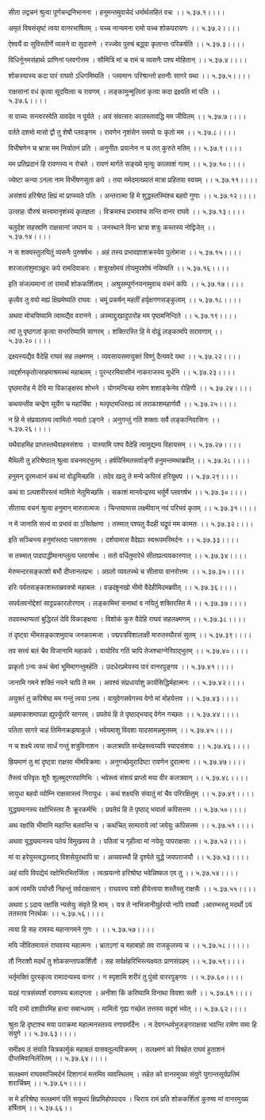 सीता तद्वचनं श्रुत्वा पूर्णचन्द्रनिभानना ।
हनूमन्तमुवाचेदं धर्मार्थसहितं वचः ।। ५.३७.१।।।।

अमृतं विषसंसृष्टं त्वया वानरभाषितम् ।
यच्च नान्यमना रामो यच्च शोकपरायणः ।। ५.३७.२।।।।

ऐश्वर्ये वा सुविस्तीर्णे व्यसने वा सुदारुणे ।
रज्ज्वेव पुरुषं बद्ध्वा कृतान्तः परिकर्षति ।। ५.३७.३।।।।

विधिर्नूनमसंहार्थः प्राणिनां प्लवगोत्तम ।
सौमित्रिं मां च रामं च व्यसनैः पश्य मोहितान् ।। ५.३७.४।।।।

शोकस्यास्य कदा पारं राघवो ऽधिगमिष्यति ।
प्लवमानः परिश्रान्तो हतनौः सागरे यथा ।। ५.३७.५।।।।

राक्षसानां वधं कृत्वा सूदयित्वा च रावणम् ।
लङ्कामुन्मूलितां कृत्वा कदा द्रक्ष्यति मां पतिः ।। ५.३७.६।।।।

स वाच्यः सन्त्वरस्वेति यावदेव न पूर्यते ।
अयं संवत्सरः कालस्तावद्धि मम जीवितम् ।। ५.३७.७।।।।

वर्तते दशमो मासो द्वौ तु शेषौ प्लवङ्गम ।
रावणेन नृशंसेन समयो यः कृतो मम ।। ५.३७.८।।।।

विभीषणेन च भ्रात्रा मम निर्यातनं प्रति ।
अनुनीतः प्रयत्नेन न च तत् कुरुते मतिम् ।। ५.३७.९।।।।

मम प्रतिप्रदानं हि रावणस्य न रोचते ।
रावणं मार्गते सङ्ख्ये मृत्युः कालवशं गतम् ।। ५.३७.१०।।।।

ज्येष्टा कन्या ऽनला नाम विभीषणसुता कपे ।
तया ममेदमाख्यातं मात्रा प्रहितया स्वयम् ।। ५.३७.११।।।।

असंशयं हरिश्रेष्ठ क्षिप्रं मां प्राप्स्यते पतिः ।
अन्तरात्मा हि मे शुद्धस्तस्मिंश्च बहवो गुणाः ।। ५.३७.१२।।।।

उत्साहः पौरुषं सत्त्वमानृशंस्यं कृतज्ञता ।
विक्रमश्च प्रभावश्च सन्ति वानर राघवे ।। ५.३७.१३।।।।

चतुर्दश सहस्राणि राक्षसानां जघान यः ।
जनस्थाने विना भ्रात्रा शत्रुः कस्तस्य नोद्विजेत् ।। ५.३७.१४।।।।

न स शक्यस्तुलयितुं व्यसनैः पुरुषर्षभः ।
अहं तस्य प्रभावज्ञाशक्रस्येव पुलोमजा ।। ५.३७.१५।।।।

शरजालांशुमाञ्छूरः कपे रामदिवाकरः ।
शत्रुरक्षोमयं तोयमुपशोषं नयिष्यति ।। ५.३७.१६।।।।

इति संजल्पमानां तां रामार्थे शोककर्शिताम् ।
अश्रुसम्पूर्णनयनामुवाच वचनं कपिः ।। ५.३७.१७।।।।

कृत्वैव तु वयो मह्यं क्षिप्रमेष्यति राघवः ।
चमूं प्रकर्षन् महतीं हर्यृक्षगणसङ्कुलाम् ।। ५.३७.१८।।।।

अथवा मोचयिष्यामि त्वामद्यैव वरानने ।
अस्माद्दुःखादुपारोह मम पृष्ठमनिन्दिते ।। ५.३७.१९।।।।

त्वां तु पृष्ठगतां कृत्वा सन्तरिष्यामि सागरम् ।
शक्तिरस्ति हि मे वोढुं लङ्कामपि सरावणाम् ।। ५.३७.२०।।।।

द्रक्ष्यस्यद्यैव वैदेहि राघवं सह लक्ष्मणम् ।
व्यवसायसमायुक्तं विष्णुं दैत्यवदे यथा ।। ५.३७.२२।।।।

त्वद्दर्शनकृतोत्साहमाश्रमस्थं महाबलम् ।
पुरन्दरमिवासीनं नाकराजस्य मूर्धनि ।। ५.३७.२३।।।।

पृष्ठमारोह मे देवि मा विकाङ्क्षस्व शोभने ।
योगमन्विच्छ रामेण शशाङ्केनेव रोहिणी ।। ५.३७.२४।।।।

कथयन्तीव चन्द्रेण सूर्येण च महार्चिषा ।
मत्पृष्टमधिरुह्य त्वं तराकाशमहार्णवौ ।। ५.३७.२५।।।।

न हि मे संप्रयातस्य त्वामितो नयतो ऽङ्गने ।
अनुगन्तुं गतिं शक्ताः सर्वे लङ्कानिवासिनः ।। ५.३७.२६।।।।

यथैवाहमिह प्राप्तस्तथैवाहमसंशयः ।
यास्यामि पश्य वैदेहि त्वामुद्यम्य विहायसम् ।। ५.३७.२७।।।।

मैथिली तु हरिश्रेष्ठात् श्रुत्वा वचनमद्भुतम् ।
हर्षविस्मितसर्वाङ्गी हनुमन्तमथाब्रवीत् ।। ५.३७.२८।।।।

हनुमन् दूरमध्वानं कथं मां वोढुमिच्छसि ।
तदेव खलु ते मन्ये कपित्वं हरियूथप ।। ५.३७.२९।।।।

कथं वा ऽल्पशरीरस्त्वं मामितो नेतुमिच्छसि ।
सकाशं मानवेन्द्रस्य भर्तुर्मे प्लवगर्षभ ।। ५.३७.३०।।।।

सीताया वचनं श्रुत्वा हनुमान् मारुतात्मजः ।
चिन्तयामास लक्ष्मीवान् नवं परिभवं कृतम् ।। ५.३७.३१।।।।

न मे जानाति सत्त्वं वा प्रभावं वा ऽसितेक्षणा ।
तस्मात् पश्यतु वैदही यद्रूपं मम कामतः ।। ५.३७.३२।।।।

इति सञ्चिन्त्य हनुमांस्तदा प्लवगसत्तमः ।
दर्शयामास वैदेह्याः स्वरूपमरिमर्दनः ।। ५.३७.३३।।।।

स तस्मात् पादपाद्धीमानाप्लुत्य प्लवगर्षभः ।
ततो वर्धितुमारेभे सीताप्रत्ययकारणात् ।। ५.३७.३४।।।।

मेरुमन्दरसङ्काशो बभौ दीप्तानलप्रभः ।
अग्रतो व्यवतस्थे च सीताया वानरोत्तमः ।। ५.३७.३५।।।।

हरिः पर्वतसङ्काशस्ताम्रवक्त्रो महाबलः ।
वज्रदंष्ट्रनखो भीमो वैदेहीमिदमब्रवीत् ।। ५.३७.३६।।।।

सपर्वतवनोद्देशां साट्टप्रकारतोरणाम् ।
लङ्कामिमां सनाथां व नयितुं शक्तिरस्ति मे ।। ५.३७.३७।।।।

तदवस्थाप्यतां बुद्धिरलं देवि विकाङ्क्षया ।
विशोकं कुरु वैदेहि राघवं सहलक्ष्मणम् ।। ५.३७.३८।।।।

तं दृष्ट्वा भीमसङ्काशमुवाच जनकात्मजा ।
पद्मपत्रविशालाक्षी मारुतस्यौरसं सुतम् ।। ५.३७.३९।।।।

तव सत्त्वं बलं चैव विजानामि महाकपे ।
वायोरिव गतिं चापि तेजश्चाग्नेरिवाद्भुतम् ।। ५.३७.४०।।।।

प्राकृतो ऽन्यः कथं चेमां भूमिमागन्तुमर्हति ।
उदधेरप्रमेयस्य पारं वानरपुङ्गव ।। ५.३७.४१।।।।

जानामि गमने शक्तिं नयने चापि ते मम ।
अवश्यं संप्रधार्याशु कार्यसिद्धिर्महात्मनः ।। ५.३७.४२।।।।

अयुक्तं तु कपिश्रेष्ठ मम गन्तुं त्वया ऽनघ ।
वायुवेगसवेगस्य वेगो मां मोहयेत्तव ।। ५.३७.४३।।।।

अहमाकाशमापन्ना ह्युपर्युपरि सागरम् ।
प्रपतेयं हि ते पृष्ठाद्भयाद् वेगेन गच्छतः ।। ५.३७.४४।।।।

पतिता सागरे चाहं तिमिनक्रझषाकुले ।
भवेयमाशु विवशा यादसामन्नमुत्तमम् ।। ५.३७.४५।।।।

न च शक्ष्ये त्वया सार्धं गन्तुं शत्रुविनाशन ।
कलत्रवति सन्देहस्त्वय्यपि स्यादसंशयः ।। ५.३७.४६।।।।

ह्रियमाणं तु मां दृष्ट्वा राक्षसा भीमविक्रमाः ।
अनुगच्छेयुरादिष्टा रावणेन दुरात्मना ।। ५.३७.४७।।।।

तैस्त्वं परिवृतः शूरैः शूलमुद्गरपाणिभिः ।
भवेस्त्वं संशयं प्राप्तो मया वीर कलत्रवान् ।। ५.३७.४८।।।।

सायुधा बहवो व्योम्नि राक्षसास्त्वं निरायुधः ।
कथं शक्ष्यसि संयातुं मां चैव परिरक्षितुम् ।। ५.३७.४९।।।।

युद्ध्यमानस्य रक्षोभिस्तव तैः क्रूरकर्मभिः ।
प्रपतेयं हि ते पृष्ठाद् भयार्ता कपिसत्तम ।। ५.३७.५०।।।।

अथ रक्षांसि भीमानि महान्ति बलवन्ति च ।
कथंचित् साम्पराये त्वां जयेयुः कपिसत्तम ।। ५.३७.५१।।।।

अथवा युद्ध्यमानस्य पतेयं विमुखस्य ते ।
पतितां च गृहीत्वा मां नयेयुः पापराक्षसाः ।। ५.३७.५२।।।।

मां वा हरेयुस्त्वद्धस्ताद् विशसेयुरथापि वा ।
अव्यवस्थौ हि दृश्येते युद्धे जयपराजयौ ।। ५.३७.५३।।।।

अहं वापि विपद्येयं रक्षोभिरभितर्जिता ।
त्वत्प्रयत्नो हरिश्रोष्ठ भवेन्निष्फल एव तु ।। ५.३७.५४।।।।

कामं त्वमसि पर्याप्तौ निहन्तुं सर्वराक्षसान् ।
राघवस्य यशो हीयेत्त्वया शस्तैस्तु राक्षसैः ।। ५.३७.५५।।।।

अथवा ऽ ऽदाय रक्षांसि न्यसेयुः संवृते हि माम् ।
यत्र ते नाभिजानीयुर्हरयो नापि राघवौ ।आरम्भस्तु मदर्थो ऽयं ततस्तव निरर्थकः ।। ५.३७.५६।।।।

त्वया हि सह रामस्य महानागमने गुणः ।
।। ५.३७.५७।।।।

मयि जीवितमायत्तं राघवस्य महात्मनः ।
भ्रातऽणां च महाबाहो तव राजकुलस्य च ।। ५.३७.५८।।।।।

तौ निराशौ मदर्थं तु शोकसन्तापकर्शितौ ।
सह सर्वर्क्षहरिभिस्त्यक्ष्यतः प्राणसंग्रहम् ।। ५.३७.५९।।।।

भर्तृमक्तिं पुरस्कृत्य रामादन्यस्य वानर ।
न स्पृशामि शरीरं तु पुंसो वाररपुङ्गवः ।। ५.३७.६०।।।।

यदहं गात्रसंस्पर्शं रावणस्य बलाद्गता ।
अनीशा किं करिष्यामि विनाथा विवशा सती ।। ५.३७.६१।।।।

यदि रामो दशग्रीवमिह हत्वा सबान्धवम् ।
मामितो गृह्य गच्छेत तत्तस्य सदृशं भवेत् ।। ५.३७.६२।।।।

श्रुता हि दृष्टाश्च मया पराक्रमा महात्मनस्तस्य रणावमर्दिनः ।
न देवगन्धर्वभुजङ्गराक्षसा भवन्ति रामेण समा हि संयुगे ।। ५.३७.६३।।।।

समीक्ष्य तं संयति चित्रकार्मुकं महाबलं वासवतुल्यविक्रमम् ।
सलक्ष्मणं को विषहेत राघवं हुताशनं दीप्तमिवानिलेरितम् ।। ५.३७.६४।।।।

सलक्ष्मणं राघवमाजिमर्दनं दिशागजं मत्तमिव व्यवस्थितम् ।
सहेत को वानरमुख्य संयुगे युगान्तसूर्यप्रतिमं शरार्चिषम् ।। ५.३७.६५।।।।

स मे हरिश्रेष्ठ सलक्ष्मणं पतिं सयूथपं क्षिप्रमिहोपपादय ।
चिराय रामं प्रति शोककर्शितां कुरुष्व मां वानरमुख्य हर्षिताम् ।। ५.३७.६६।।

